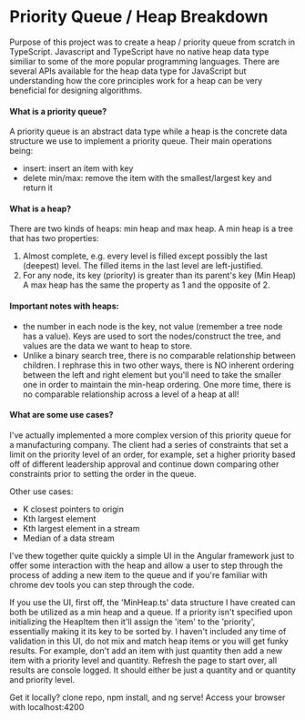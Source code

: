 # Priority Queue / Heap Breakdown
Purpose of this project was to create a heap / priority queue from scratch in TypeScript. Javascript and TypeScript have no native heap data type similiar to some of the more popular programming languages. There are several APIs available for the heap data type for JavaScript but understanding how the core principles work for a heap can be very beneficial for designing algorithms.

#### What is a priority queue?
A priority queue is an abstract data type while a heap is the concrete data structure we use to implement a priority queue. Their main operations being:
* insert: insert an item with key
* delete min/max: remove the item with the smallest/largest key and return it

#### What is a heap?
There are two kinds of heaps: min heap and max heap. A min heap is a tree that has two properties:
1. Almost complete, e.g. every level is filled except possibly the last (deepest) level. The filled items in the last level are left-justified.
2. For any node, its key (priority) is greater than its parent's key (Min Heap)
A max heap has the same the property as 1 and the opposite of 2.

#### Important notes with heaps:
* the number in each node is the key, not value (remember a tree node has a value). Keys are used to sort the nodes/construct the tree, and values are the data we want to heap to store.
* Unlike a binary search tree, there is no comparable relationship between children. I rephrase this in two other ways, there is NO inherent ordering between the left and right element but you'll need to take the smaller one in order to maintain the min-heap ordering. One more time, there is no comparable relationship across a level of a heap at all!

#### What are some use cases?
I've actually implemented a more complex version of this priority queue for a manufacturing company. The client had a series of constraints that set a limit on the priority level of an order, for example, set a higher priority based off of different leadership approval and continue down comparing other constraints prior to setting the order in the queue.

Other use cases:
* K closest pointers to origin
* Kth largest element
* Kth largest element in a stream
* Median of a data stream

I've thew together quite quickly a simple UI in the Angular framework just to offer some interaction with the heap and allow a user to step through the process of adding a new item to the queue and if you're familiar with chrome dev tools you can step through the code.

If you use the UI, first off, the 'MinHeap.ts' data structure I have created can both be utilized as a min heap and a queue. If a priority isn't specified upon initializing the HeapItem then it'll assign the 'item' to the 'priority', essentially making it its key to be sorted by. I haven't included any time of validation in this UI, do not mix and match heap items or you will get funky results. For example, don't add an item with just quantity then add a new item with a priority level and quantity. Refresh the page to start over, all results are console logged. It should either be just a quantity and or quantity and priority level.

Get it locally? clone repo, npm install, and ng serve! Access your browser with localhost:4200

